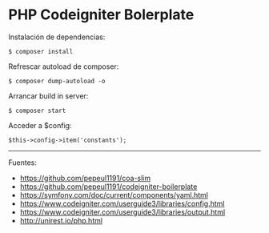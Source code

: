 # PHP Codeigniter Bolerplate

Instalación de dependencias:

    $ composer install

Refrescar autoload de composer:

    $ composer dump-autoload -o

Arrancar build in server:

    $ composer start

Acceder a $config:

    $this->config->item('constants');

---

Fuentes:

+ https://github.com/pepeul1191/coa-slim
+ https://github.com/pepeul1191/codeigniter-boilerplate
+ https://symfony.com/doc/current/components/yaml.html
+ https://www.codeigniter.com/userguide3/libraries/config.html
+ https://www.codeigniter.com/userguide3/libraries/output.html
+ http://unirest.io/php.html
